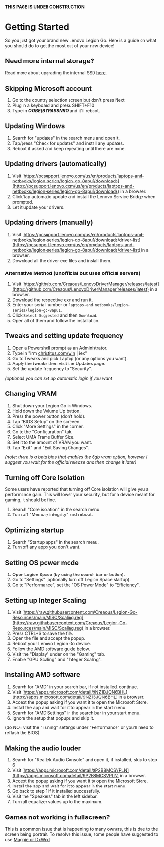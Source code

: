 #### THIS PAGE IS UNDER CONSTRUCTION
# Getting Started
So you just got your brand new Lenovo Legion Go. Here is a guide on what you should do to get the most out of your new device!

## Need more internal storage?
Read more about upgrading the internal SSD [here](GUIDES/UPGRADING-THE-SSD.md).

## Skipping Microsoft account

1. Go to the country selection screen but don't press Next
2. Plug in a keyboard and press SHIFT+F10
3. Type in ***OOBE\\BYPASSNRO*** and it'll reboot.

## Updating Windows

1. Search for "updates" in the search menu and open it.
2. Tap/press "Check for updates" and install any updates.
3. Reboot if asked and keep repeating until there are none.

## Updating drivers (automatically)

1. Visit [https://pcsupport.lenovo.com/us/en/products/laptops-and-netbooks/legion-series/legion-go-8apu1/downloads](https://pcsupport.lenovo.com/us/en/products/laptops-and-netbooks/legion-series/legion-go-8apu1/downloads) in a browser.
2. Click/tap automatic update and install the Lenovo Service Bridge when prompted.
3. Let it update your drivers.

## Updating drivers (manually)

1. Visit [https://pcsupport.lenovo.com/us/en/products/laptops-and-netbooks/legion-series/legion-go-8apu1/downloads/driver-list](https://pcsupport.lenovo.com/us/en/products/laptops-and-netbooks/legion-series/legion-go-8apu1/downloads/driver-list) in a browser.
2. Download all the driver exe files and install them.

### Alternative Method (unofficial but uses official servers)

1. Visit [https://github.com/Creaous/LenovoDriverManager/releases/latest](https://github.com/Creaous/LenovoDriverManager/releases/latest) in a browser.
2. Download the respective exe and run it.
3. Enter your serial number or `laptops-and-netbooks/legion-series/legion-go-8apu1`.
4. Click `Select Suggested` and then `Download`.
5. Open all of them and follow the installation.

## Tweaks and setting update frequency

1. Open a Powershell prompt as an Administrator.
2. Type in "irm [christitus.com/win](https://christitus.com/win) | iex"
3. Go to Tweaks and pick Laptop (or any options you want).
4. Apply the tweaks then visit the Updates page.
5. Set the update frequency to "Security".

*(optional) you can set up automatic login if you want*

## Changing VRAM

1. Shut down your Legion Go in Windows.
2. Hold down the Volume Up button.
3. Press the power button (don't hold).
4. Tap "BIOS Setup" on the screeen.
5. Click "More Settings" in the corner.
6. Go to the "Configuration" tab.
7. Select UMA Frame Buffer Size.
8. Set it to the amount of VRAM you want.
9. Tap "Exit" and "Exit Saving Changes".

*(note: there is a beta bios that enables the 6gb vram option, however I suggest you wait for the official release and then change it later)*

## Turning off Core Isolation

Some users have reported that turning off Core isolation will give you a performance gain. This will lower your security, but for a device meant for gaming, it should be fine.

1. Search "Core isolation" in the search menu.
2. Turn off "Memory integrity" and reboot.

## Optimizing startup

1. Search "Startup apps" in the search menu.
2. Turn off any apps you don't want.

## Setting OS power mode

1. Open Legion Space (by using the search bar or button).
2. Go to "Settings" (optionally turn off Legion Space startup).
3. Go to "Performance", set the "OS Power Mode" to "Efficiency".

## Setting up Integer Scaling

1. Visit [https://raw.githubusercontent.com/Creaous/Legion-Go-Resources/main/MISC/Scaling.reg](https://raw.githubusercontent.com/Creaous/Legion-Go-Resources/main/MISC/Scaling.reg) in a browser.
2. Press CTRL+S to save the file.
3. Open the file and accept the popup.
4. Reboot your Lenovo Legion Go device.
5. Follow the AMD software guide below.
6. Visit the "Display" under on the "Gaming" tab.
7. Enable "GPU Scaling" and "Integer Scaling".

## Installing AMD software

1. Search for "AMD" in your search bar, if not installed, continue.
2. Visit [https://apps.microsoft.com/detail/9NZ1BJQN6BHL](https://apps.microsoft.com/detail/9NZ1BJQN6BHL) in a browser.
3. Accept the popup asking if you want it to open the Microsoft Store.
4. Install the app and wait for it to appear in the start menu.
5. Search for "AMD Settings" in the search bar in your start menu.
6. Ignore the setup that popups and skip it.

(do NOT visit the "Tuning" settings under "Performance" or you'll need to reflash the BIOS)

## Making the audio louder

1. Search for "Realtek Audio Console" and open it, if installed, skip to step 6
2. Visit [https://apps.microsoft.com/detail/9P2B8MCSVPLN](https://apps.microsoft.com/detail/9P2B8MCSVPLN) in a browser.
3. Accept the popup asking if you want it to open the Microsoft Store.
4. Install the app and wait for it to appear in the start menu.
5. Go back to step 1 if it installed successfully.
6. Visit the "Speakers" tab in the left sidebar.
7. Turn all equalizer values up to the maximum.

## Games not working in fullscreen?

This is a common issue that is happening to many owners, this is due to the screen being portrait. To resolve this issue, some people have suggested to use [Magpie or DxWnd](SOFTWARE.md)
